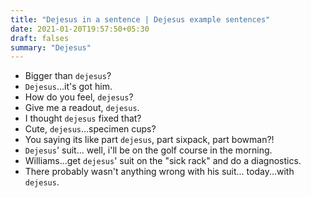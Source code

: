 ```yaml
---
title: "Dejesus in a sentence | Dejesus example sentences"
date: 2021-01-20T19:57:50+05:30
draft: falses
summary: "Dejesus"
---
```

- Bigger than `dejesus`?
- `Dejesus`...it's got him.
- How do you feel, `dejesus`?
- Give me a readout, `dejesus`.
- I thought `dejesus` fixed that?
- Cute, `dejesus`...specimen cups?
- You saying its like part `dejesus`, part sixpack, part bowman?!
- `Dejesus`' suit... well, i'll be on the golf course in the morning.
- Williams...get `dejesus`' suit on the "sick rack" and do a diagnostics.
- There probably wasn't anything wrong with his suit... today...with `dejesus`.
                 
